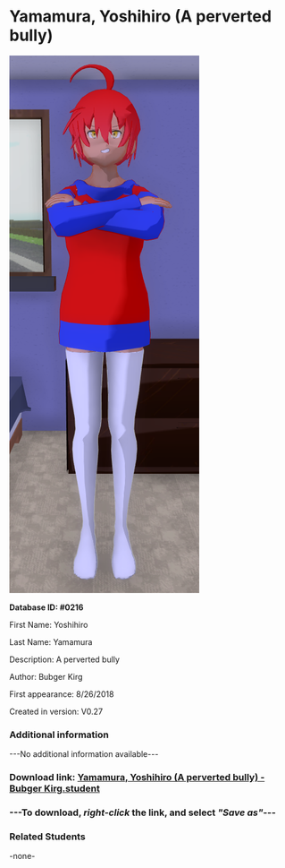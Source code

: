 # Yamamura, Yoshihiro (A perverted bully)

<img src="../../Files/Images/Yamamura, Yoshihiro (A perverted bully).png" title="Yamamura, Yoshihiro (A perverted bully) - Bubger Kirg">

**Database ID: #0216**

First Name: Yoshihiro

Last Name: Yamamura

Description: A perverted bully

Author: Bubger Kirg

First appearance: 8/26/2018

Created in version: V0.27

### Additional information

---No additional information available---

### Download link: <a href="https://raw.githubusercontent.com/Arbiter1223/Daigaku-Gurashi-Custom-Students/master/Files/Student%20Files/Yamamura%2C%20Yoshihiro%20(A%20perverted%20bully)%20-%20Bubger%20Kirg.student">Yamamura, Yoshihiro (A perverted bully) - Bubger Kirg.student</a>

### ---**To download, _right-click_ the link, and select _"Save as"_**---

### Related Students

-none-
